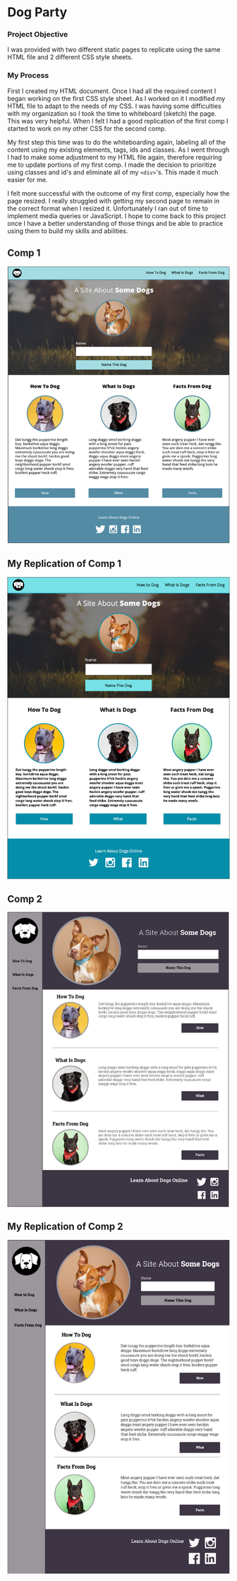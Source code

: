 # Dog Party

### Project Objective

I was provided with two different static pages to replicate using the same HTML file and 2 different CSS style sheets. 


### My Process

First I created my HTML document. Once I had all the required content I began working on the first CSS style sheet. As I worked on it I modified my HTML file to adapt to the needs of my CSS. I was having some difficulties with my organization so I took the time to whiteboard (sketch) the page. This was very helpful. When I felt I had a good replication of the first comp I started to work on my other CSS for the second comp.

My first step this time was to do the whiteboarding again, labeling all of the content using my existing elements, tags, ids and classes. As I went through I had to make some adjustment to my HTML file again, therefore requiring me to update portions of my first comp. I made the decision to prioritize using classes and id's and eliminate all of my `<div>`'s. This made it much easier for me. 

I felt more successful with the outcome of my first comp, especially how the page resized. I really struggled with getting my second page to remain in the correct format when I resized it. Unfortunately I ran out of time to implement media queries or JavaScript. I hope to come back to this project once I have a better understanding of those things and be able to practice using them to build my skills and abilities. 

## Comp 1

<img src="images/comp1.png" alt="Comp 1 Screen Shot">

## My Replication of Comp 1

<img src="images/amy_comp1.png" alt="Amy's Comp 1 Screen Shot">

## Comp 2

<img src="images/comp2.png" alt="Comp 2 Screen Shot">

## My Replication of Comp 2

<img src="images/amy_comp2.png" alt="Amy's Comp 2 Screen Shot">